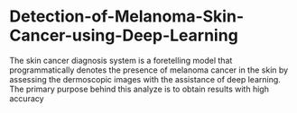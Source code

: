 # Detection-of-Melanoma-Skin-Cancer-using-Deep-Learning
The skin cancer diagnosis system is a foretelling model that programmatically denotes the presence of melanoma cancer in the skin by assessing the dermoscopic images with the assistance of deep learning. The primary purpose behind this analyze is to obtain results with high accuracy

